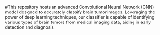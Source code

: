 #This repository hosts an advanced Convolutional Neural Network (CNN) model designed to accurately classify brain tumor images. Leveraging the power of deep learning techniques, our classifier is capable of identifying various types of brain tumors from medical imaging data, aiding in early detection and diagnosis.

